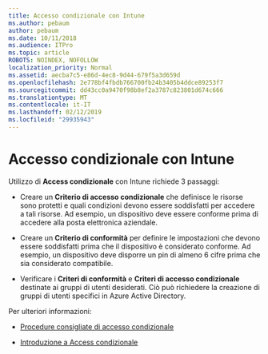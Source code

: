 ```yaml
---
title: Accesso condizionale con Intune
ms.author: pebaum
author: pebaum
ms.date: 10/11/2018
ms.audience: ITPro
ms.topic: article
ROBOTS: NOINDEX, NOFOLLOW
localization_priority: Normal
ms.assetid: aecba7c5-e86d-4ec8-9d44-679f5a3d659d
ms.openlocfilehash: 2e778bf4fbdb766700fb24b3405b4ddce89253f7
ms.sourcegitcommit: dd43cc0a9470f98b8ef2a3787c823801d674c666
ms.translationtype: MT
ms.contentlocale: it-IT
ms.lasthandoff: 02/12/2019
ms.locfileid: "29935943"
---
```

# <a name="conditional-access-with-intune"></a>Accesso condizionale con Intune

Utilizzo di **Access condizionale** con Intune richiede 3 passaggi: 
  
- Creare un **Criterio di accesso condizionale** che definisce le risorse sono protetti e quali condizioni devono essere soddisfatti per accedere a tali risorse. Ad esempio, un dispositivo deve essere conforme prima di accedere alla posta elettronica aziendale. 
    
- Creare un **Criterio di conformità** per definire le impostazioni che devono essere soddisfatti prima che il dispositivo è considerato conforme. Ad esempio, un dispositivo deve disporre un pin di almeno 6 cifre prima che sia considerato compatibile. 
    
- Verificare i **Criteri di conformità** e **Criteri di accesso condizionale** destinate ai gruppi di utenti desiderati. Ciò può richiedere la creazione di gruppi di utenti specifici in Azure Active Directory. 
    
Per ulteriori informazioni:
  
- [Procedure consigliate di accesso condizionale](https://docs.microsoft.com/azure/active-directory/conditional-access/best-practices)
    
- [Introduzione a Access condizionale](https://docs.microsoft.com/azure/active-directory/active-directory-conditional-access-azure-portal-get-started)
    

